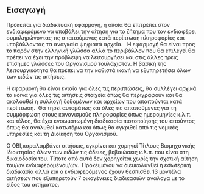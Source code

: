 ## Εισαγωγή
   
Πρόκειται για διαδικτυακή εφαρμογή, η οποία θα επιτρέπει στον ενδιαφερόμενο να υποβάλει την αίτηση για το ζήτημα που τον ενδιαφέρει συμπληρώνοντας τις απαιτούμενες κατά περίπτωση πληροφορίες και υποβάλλοντας τα αναγκαία ψηφιακά αρχεία.   Η εφαρμογή θα είναι προς το παρόν στην ελληνική γλώσσα αλλά το περιβάλλον που θα επιλεγεί θα πρέπει να έχει την πρόβλεψη να λειτουργήσει και στις άλλες τρεις επίσημες γλώσσες του Οργανισμού τουλάχιστον.  Η βασική της λειτουργικότητα θα πρέπει να την καθιστά ικανή να εξυπηρετήσει όλων των ειδών τις αιτήσεις.

Η εφαρμογή θα είναι ενιαία για όλες τις περιπτώσεις, θα συλλέγει αρχικά τα κοινά για όλες τις αιτήσεις στοιχεία όπως θα περιγραφούν και θα ακολουθεί η συλλογή δεδομένων και αρχείων που απαιτούνται κατά περίπτωση.  Θα τηρεί αυτομάτως και όλες τις απαιτούμενες για τη συμμόρφωση στους κανονισμούς πληροφορίες όπως ημερομηνίες κ.λ.π. και τέλος, θα έχει ενσωματωμένη διαδικασία πιστοποίησης του αιτούντος όπως θα αναλυθεί κατωτέρω και όπως θα εγκριθεί από τις νομικές υπηρεσίες και τη Διοίκηση του Οργανισμού.

O ΟΒΙ,παραλαμβάνει αιτήσεις, εγκρίνει και χορηγεί Τίτλους Βιομηχανικής Ιδιοκτησίας όλων των ειδών τις άδειες, βεβαιώσεις κ.λ.π. που είναι στη δικαιοδοσία του.  Τίποτε από αυτά δεν χορηγείται χωρίς την σχετική αίτηση του/ων ενδιαφερομένου/ων.  Προκειμένου να διευκολυνθεί η εσωτερική διαδικασία αλλά και ο ενδιαφερόμενος έχουν θεσπισθεί 13 μοντέλα αιτήσεων που εξυπηρετούν 7 οικογένειες διαδικασιών ανάλογα με το είδος του αιτήματος.
